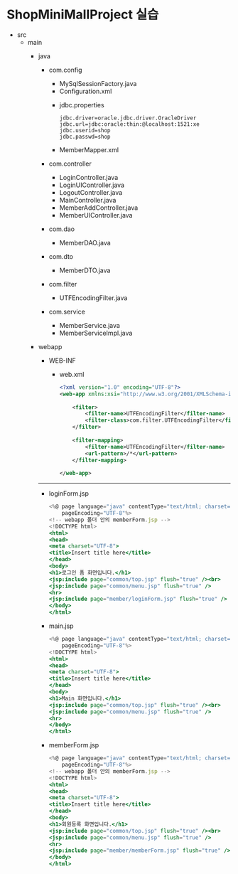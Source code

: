 # ShopMiniMallProject 실습

- src
    - main
        - java
            - com.config
                - MySqlSessionFactory.java

				<script src="https://gist.github.com/jellycodes/6f62d8f629fc420d6d3268bc27f9cc1d.js"></script>
                    
                - Configuration.xml
                    
                <script src="https://gist.github.com/jellycodes/7953fef4d082c93f666311684752476f.js"></script>
                    
                - jdbc.properties
                    
                    ```
                    jdbc.driver=oracle.jdbc.driver.OracleDriver
                    jdbc.url=jdbc:oracle:thin:@localhost:1521:xe
                    jdbc.userid=shop
                    jdbc.passwd=shop
                    ```
                    
                - MemberMapper.xml
                    
                <script src="https://gist.github.com/jellycodes/7d546c2ce637813b907b7a52a78c09ab.js"></script>
                    
            - com.controller
                - LoginController.java
                    
                <script src="https://gist.github.com/jellycodes/fa40dcaeee0533677df9130c5219fe6d.js"></script>
                    
                - LoginUIController.java
                    
                <script src="https://gist.github.com/jellycodes/ec396b2ab058682afd11a184d891a87d.js"></script>
                    
                - LogoutController.java
                    
                <script src="https://gist.github.com/jellycodes/a9e366c436297947c94e37b614636042.js"></script>
                    
                - MainController.java
                    
                <script src="https://gist.github.com/jellycodes/726a03ffe3f351a7034f193adbccde5a.js"></script>
                    
                - MemberAddController.java
                    
                <script src="https://gist.github.com/jellycodes/b2e3103088aa3df8298305d97d1c34be.js"></script>
                    
                - MemberUIController.java
                    
                <script src="https://gist.github.com/jellycodes/84764d9fb92eaedc690793d81515460c.js"></script>    
                    
            - com.dao
                - MemberDAO.java
                    
                <script src="https://gist.github.com/jellycodes/8b51ce96289ed9610f256d0fcad01a03.js"></script>
                    
            - com.dto
                - MemberDTO.java
                    
                <script src="https://gist.github.com/jellycodes/0ef4719298daffde3234594ddac667c7.js"></script>
                    
            - com.filter
                - UTFEncodingFilter.java
                    
                <script src="https://gist.github.com/jellycodes/2d3d762224a28712ab6f2921e4319822.js"></script>    
                    
            - com.service
                - MemberService.java
                    
                <script src="https://gist.github.com/jellycodes/4ee5a6e598301ac672ca32689fdccf4c.js"></script>    
                    
                - MemberServiceImpl.java
                    
                <script src="https://gist.github.com/jellycodes/32df6fc7532b587d10421b90a80b60e2.js"></script>    
                    
        - webapp
            - WEB-INF
                - web.xml
                    
                    ```xml
                    <?xml version="1.0" encoding="UTF-8"?>
                    <web-app xmlns:xsi="http://www.w3.org/2001/XMLSchema-instance" xmlns="http://xmlns.jcp.org/xml/ns/javaee" xsi:schemaLocation="http://xmlns.jcp.org/xml/ns/javaee http://xmlns.jcp.org/xml/ns/javaee/web-app_3_1.xsd" id="WebApp_ID" version="3.1">
                    	
                    	<filter>
                    		<filter-name>UTFEncodingFilter</filter-name>
                    		<filter-class>com.filter.UTFEncodingFilter</filter-class>	
                    	</filter>
                    	
                    	<filter-mapping>
                    		<filter-name>UTFEncodingFilter</filter-name>
                    		<url-pattern>/*</url-pattern>
                    	</filter-mapping>
                    	
                    </web-app>
                    ```
                    
            
            ---
            
            - loginForm.jsp
                
                ```jsx
                <%@ page language="java" contentType="text/html; charset=UTF-8"
                    pageEncoding="UTF-8"%>
                <!-- webapp 폴더 안의 memberForm.jsp -->
                <!DOCTYPE html>
                <html>
                <head>
                <meta charset="UTF-8">
                <title>Insert title here</title>
                </head>
                <body>
                <h1>로그인 폼 화면입니다.</h1>
                <jsp:include page="common/top.jsp" flush="true" /><br>
                <jsp:include page="common/menu.jsp" flush="true" />
                <hr>
                <jsp:include page="member/loginForm.jsp" flush="true" />
                </body>
                </html>
                ```
                
            - main.jsp
                
                ```jsx
                <%@ page language="java" contentType="text/html; charset=UTF-8"
                    pageEncoding="UTF-8"%>
                <!DOCTYPE html>
                <html>
                <head>
                <meta charset="UTF-8">
                <title>Insert title here</title>
                </head>
                <body>
                <h1>Main 화면입니다.</h1>
                <jsp:include page="common/top.jsp" flush="true" /><br>
                <jsp:include page="common/menu.jsp" flush="true" />
                <hr>
                </body>
                </html>
                ```
                
            - memberForm.jsp
                
                ```jsx
                <%@ page language="java" contentType="text/html; charset=UTF-8"
                    pageEncoding="UTF-8"%>
                <!-- webapp 폴더 안의 memberForm.jsp -->
                <!DOCTYPE html>
                <html>
                <head>
                <meta charset="UTF-8">
                <title>Insert title here</title>
                </head>
                <body>
                <h1>회원등록 화면입니다.</h1>
                <jsp:include page="common/top.jsp" flush="true" /><br>
                <jsp:include page="common/menu.jsp" flush="true" />
                <hr>
                <jsp:include page="member/memberForm.jsp" flush="true" />
                </body>
                </html>
                ```